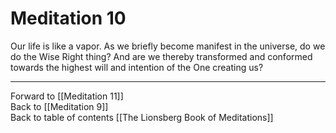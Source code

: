 # Meditation 10

Our life is like a vapor. As we briefly become manifest in the universe, do we do the Wise Right thing? And are we thereby transformed and conformed towards the highest will and intention of the One creating us? 

___

Forward to [[Meditation 11]]        
Back to [[Meditation 9]]  
Back to table of contents [[The Lionsberg Book of Meditations]]  